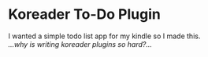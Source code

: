 # Koreader To-Do Plugin

I wanted a simple todo list app for my kindle so I made this.
<br>
*...why is writing koreader plugins so hard?...*